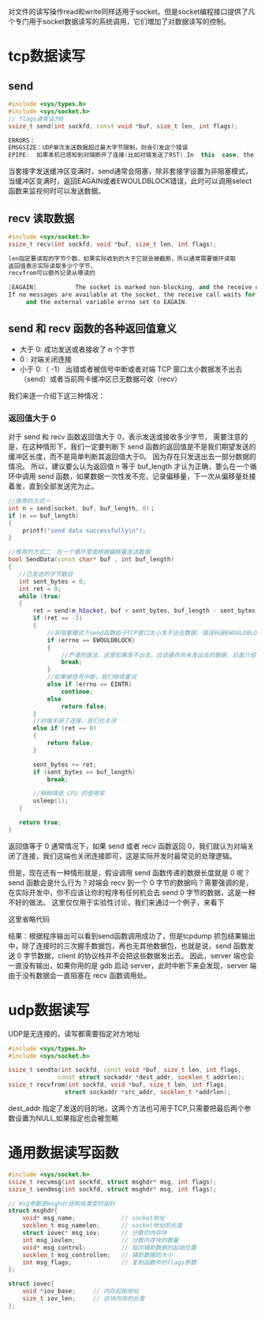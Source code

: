 对文件的读写操作read和write同样适用于socket。但是socket编程接口提供了凡个专门用于socket数据读写的系统调用，它们増加了对数据读写的控制。
# tcp数据读写
## send
```cpp
#include <sys/types.h>
#include <sys/socket.h>
// flags通常设为0
ssize_t send(int sockfd, const void *buf, size_t len, int flags);

ERRORS：
EMSGSIZE：UDP单次发送数据超过最大字节限制，则会引发这个错误
EPIPE:  如果本机已感知到对端断开了连接(比如对端发送了RST).In  this  case, the process will also receive a SIGPIPE unless MSG_NOSIGNAL is set.
```
当套接字发送缓冲区变满时，send通常会阻塞，除非套接字设置为非阻塞模式，当缓冲区变满时，返回EAGAIN或者EWOULDBLOCK错误，此时可以调用select函数来监视何时可以发送数据。


## recv 读取数据
```cpp
#include <sys/socket.h>
ssize_t recv(int sockfd, void *buf, size_t len, int flags);

len指定要读取的字节个数，如果实际收到的大于它就会被截断，所以通常需要循环读取
返回值表示实际读取多少个字节，
recvfrom可以额外记录从哪读的

[EAGAIN]           The socket is marked non-blocking, and the receive operation would block, or a receive timeout had been set, and the timeout expired before data were received.
If no messages are available at the socket, the receive call waits for a message to arrive, unless the socket is nonblocking (see fcntl(2)) in which case the value -1 is returned
     and the external variable errno set to EAGAIN.
```

## send 和 recv 函数的各种返回值意义
* 大于 0:	成功发送或者接收了 n 个字节
* 0	:       对端关闭连接
* 小于 0:（ -1）	出错或者被信号中断或者对端 TCP 窗口太小数据发不出去（send）或者当前网卡缓冲区已无数据可收（recv）

我们来逐一介绍下这三种情况：
### 返回值大于 0
对于 send 和 recv 函数返回值大于 0，表示发送或接收多少字节，
需要注意的是，在这种情形下，我们一定要判断下 send 函数的返回值是不是我们期望发送的缓冲区长度，而不是简单判断其返回值大于0。 因为存在只发送出去一部分数据的情况。
所以，建议要么认为返回值 n 等于 buf_length 才认为正确，要么在一个循环中调用 send 函数，如果数据一次性发不完，记录偏移量，下一次从偏移量处接着发，直到全部发送完为止。

```cpp
//推荐的方式一
int n = send(socket, buf, buf_length, 0)；
if (n == buf_length)
{
    printf("send data successfully\n");
}
```


```cpp
//推荐的方式二：在一个循环里面根据偏移量发送数据
bool SendData(const char* buf , int buf_length)
{
   //已发送的字节数目
   int sent_bytes = 0;
   int ret = 0;
   while (true)
   {
       ret = send(m_hSocket, buf + sent_bytes, buf_length - sent_bytes, 0);
       if (ret == -1)
       {
	   	   //非阻塞模式下send函数由于TCP窗口太小发不出去数据，错误码是EWOULDBLOCK
           if (errno == EWOULDBLOCK)
           {
               //严谨的做法，这里如果发不出去，应该缓存尚未发出去的数据，后面介绍
               break;
           }             
		   //如果被信号中断，我们继续重试
           else if (errno == EINTR)
               continue;
           else
               return false;
       }
	   //对端关闭了连接，我们也关闭
       else if (ret == 0)
       {
           return false;
       }

       sent_bytes += ret;
       if (sent_bytes == buf_length)
           break;

       //稍稍降低 CPU 的使用率
       usleep(1);
   }

   return true;
}
```

返回值等于 0
通常情况下，如果 send 或者 recv 函数返回 0，我们就认为对端关闭了连接，我们这端也关闭连接即可，这是实际开发时最常见的处理逻辑。

但是，现在还有一种情形就是，假设调用 send 函数传递的数据长度就是 0 呢？send 函数会是什么行为？对端会 recv 到一个 0 字节的数据吗？需要强调的是，在实际开发中，你不应该让你的程序有任何机会去 send 0 字节的数据，这是一种不好的做法。 这里仅仅用于实验性讨论，我们来通过一个例子，来看下

这里省略代码

结果：根据程序输出可以看到send函数调用成功了，但是tcpdump 抓包结果输出中，除了连接时的三次握手数据包，再也无其他数据包，也就是说，send 函数发送 0 字节数据，client 的协议栈并不会把这些数据发出去。
因此，server 端也会一直没有输出，如果你用的是 gdb 启动 server，此时中断下来会发现，server 端由于没有数据会一直阻塞在 recv 函数调用处。

# udp数据读写
UDP是无连接的，读写都需要指定对方地址
```cpp
#include <sys/types.h>
#include <sys/socket.h>

ssize_t sendto(int sockfd, const void *buf, size_t len, int flags,
              const struct sockaddr *dest_addr, socklen_t addrlen);
ssize_t recvfrom(int sockfd, void *buf, size_t len, int flags,
                struct sockaddr *src_addr, socklen_t *addrlen);

```
dest_addr 指定了发送的目的地，这两个方法也可用于TCP,只需要把最后两个参数设置为NULL,如果指定也会被忽略

# 通用数据读写函数
```cpp
#include <sys/socket.h>
ssize_t recvmsg(int sockfd, struct msghdr* msg, int flags);
sszie_t sendmsg(int sockfd, struct msghdr* msg, int flags);

// msg参数是msghdr结构体类型的指针
struct msghdr{
    void* msg_name;             // socket地址
    socklen_t msg_namelen;      // socket地址的长度
    struct iovec* msg_iov;      // 分散的内存块
    int msg_iovlen;             // 分散内存块的数量
    void* msg_control;          // 指向辅助数据的起始位置
    socklen_t msg_controllen;   // 辅助数据的大小
    int msg_flags;              // 复制函数中的flags参数
};

struct iovec{
    void *iov_base;     // 内存起始地址
    size_t iov_len;     // 这块内存的长度
};
```

